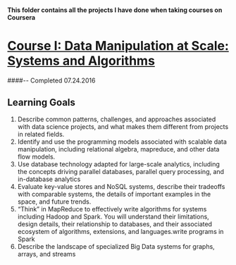 #### This folder contains all the projects I have done when taking courses on Coursera  
# [Course I: Data Manipulation at Scale: Systems and Algorithms](https://www.coursera.org/learn/data-manipulation)   
####-- Completed 07.24.2016
## Learning Goals  
  1. Describe common patterns, challenges, and approaches associated with data science projects, and what makes them different from projects in related fields. 
  2. Identify and use the programming models associated with scalable data manipulation, including relational algebra, mapreduce, and other data flow models.  
  3. Use database technology adapted for large-scale analytics, including the concepts driving parallel databases, parallel query processing, and in-database analytics  
  4. Evaluate key-value stores and NoSQL systems, describe their tradeoffs with comparable systems, the details of important examples in the space, and future trends.  
  5. “Think” in MapReduce to effectively write algorithms for systems including Hadoop and Spark.  You will understand their limitations, design details, their relationship to databases, and their associated ecosystem of algorithms, extensions, and languages.write programs in Spark  
  6. Describe the landscape of specialized Big Data systems for graphs, arrays, and streams  

